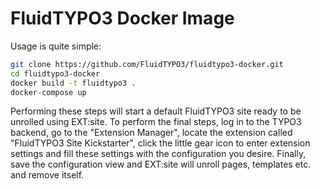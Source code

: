 FluidTYPO3 Docker Image
=======================

Usage is quite simple:

```bash
git clone https://github.com/FluidTYPO3/fluidtypo3-docker.git
cd fluidtypo3-docker
docker build -t fluidtypo3 .
docker-compose up
```

Performing these steps will start a default FluidTYPO3 site ready
to be unrolled using EXT:site. To perform the final steps, log in
to the TYPO3 backend, go to the "Extension Manager", locate the
extension called "FluidTYPO3 Site Kickstarter", click the little
gear icon to enter extension settings and fill these settings with
the configuration you desire. Finally, save the configuration view
and EXT:site will unroll pages, templates etc. and remove itself.

